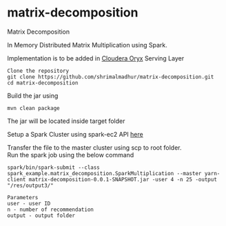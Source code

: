# matrix-decomposition
Matrix Decomposition

In Memory Distributed Matrix Multiplication using Spark.

Implementation is to be added in [Cloudera Oryx](http://oryx.io) Serving Layer


	Clone the repository 
	git clone https://github.com/shrimalmadhur/matrix-decomposition.git
	cd matrix-decomposition
	
Build the jar using

	mvn clean package
	
The jar will be located inside target folder

Setup a Spark Cluster using spark-ec2 API [here](http://spark.apache.org/docs/latest/ec2-scripts.html)

Transfer the file to the master cluster using scp to root folder.
<br>
Run the spark job using the below command

	spark/bin/spark-submit --class spark_example.matrix_decomposition.SparkMultiplication --master yarn-client matrix-decomposition-0.0.1-SNAPSHOT.jar -user 4 -n 25 -output "/res/output3/"
	
	Parameters
	user - user ID
	n - number of recommendation
	output - output folder
